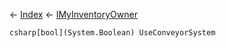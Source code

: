 ← [Index](Api-Index) ← [IMyInventoryOwner](VRage.Game.ModAPI.Ingame.IMyInventoryOwner)

```csharp[bool](System.Boolean) UseConveyorSystem```